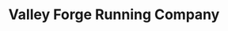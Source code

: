 ---
title: "Valley Forge Running Company"
url: /collegeville/valley-forge-running-company/
shop: outdoor
---